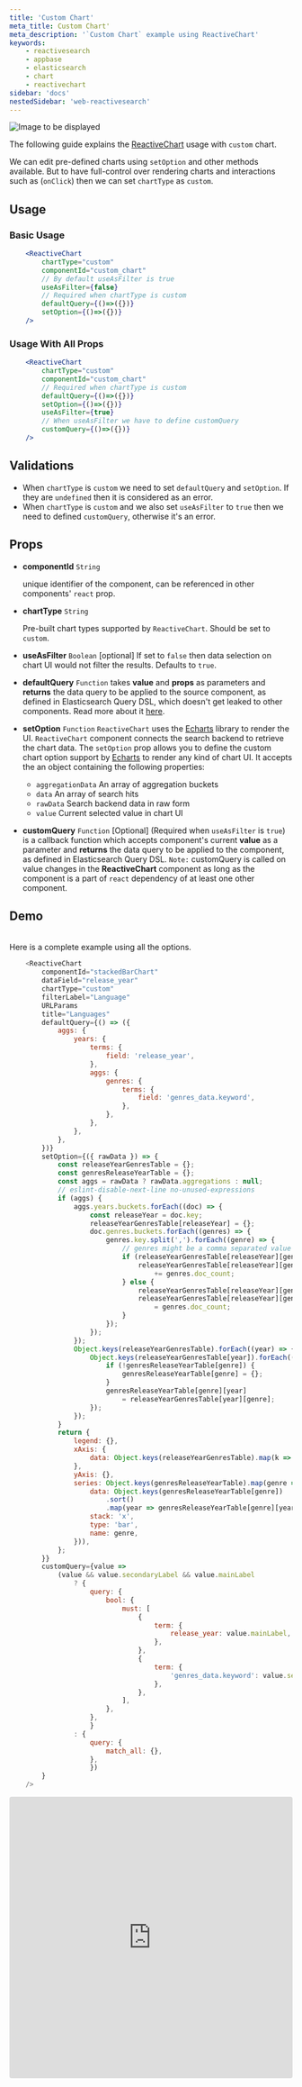 ```yaml
---
title: 'Custom Chart'
meta_title: Custom Chart'
meta_description: '`Custom Chart` example using ReactiveChart'
keywords:
    - reactivesearch
    - appbase
    - elasticsearch
    - chart
    - reactivechart
sidebar: 'docs'
nestedSidebar: 'web-reactivesearch'
---
```


![Image to be displayed](https://i.imgur.com/DQvhVov.png)

The following guide explains the [ReactiveChart](docs/reactivesearch/v3/chart/reactivechart) usage with `custom` chart.

We can edit pre-defined charts using `setOption` and other methods available. But to have full-control over rendering charts and interactions such as (`onClick`) then we can set `chartType` as `custom`.

## Usage

### Basic Usage

```jsx
    <ReactiveChart
        chartType="custom"
        componentId="custom_chart"
        // By default useAsFilter is true
        useAsFilter={false}
        // Required when chartType is custom
        defaultQuery={()=>({})}
        setOption={()=>({})}
    />
```

### Usage With All Props

```jsx
    <ReactiveChart
        chartType="custom"
        componentId="custom_chart"
        // Required when chartType is custom
        defaultQuery={()=>({})}
        setOption={()=>({})}
        useAsFilter={true}
        // When useAsFilter we have to define customQuery
        customQuery={()=>({})}
    />
```

## Validations

- When `chartType` is `custom` we need to set `defaultQuery` and `setOption`. If they are `undefined` then it is considered as an error.
- When `chartType` is `custom` and we also set `useAsFilter` to `true` then we need to defined `customQuery`, otherwise it's an error.

## Props

-   **componentId** `String`

    unique identifier of the component, can be referenced in other components' `react` prop.
    <br />

-   **chartType** `String`

    Pre-built chart types supported by `ReactiveChart`. Should be set to `custom`.

-   **useAsFilter** `Boolean` [optional]
    If set to `false` then data selection on chart UI would not filter the results. Defaults to `true`.

-   **defaultQuery** `Function`
    takes **value** and **props** as parameters and **returns** the data query to be applied to the source component, as defined in Elasticsearch Query DSL, which doesn't get leaked to other components.
    Read more about it [here](/docs/reactivesearch/v3/advanced/customqueries/#when-to-use-default-query).

-   **setOption** `Function`
    `ReactiveChart` uses the [Echarts](https://echarts.apache.org/) library to render the UI. `ReactiveChart` component connects the search backend to retrieve the chart data. The `setOption` prop allows you to define the custom chart option support by [Echarts](https://echarts.apache.org/) to render any kind of chart UI. It accepts the an object containing the following properties:
    - `aggregationData` An array of aggregation buckets
    - `data` An array of search hits
    - `rawData` Search backend data in raw form
    - `value` Current selected value in chart UI

-   **customQuery** `Function` [Optional] (Required when `useAsFilter` is `true`)
    is a callback function which accepts component's current **value** as a parameter and **returns** the data query to be applied to the component, as defined in Elasticsearch Query DSL.
    `Note:` customQuery is called on value changes in the **ReactiveChart** component as long as the component is a part of `react` dependency of at least one other component.


## Demo

<br />
Here is a complete example using all the options.

```js
    <ReactiveChart
        componentId="stackedBarChart"
        dataField="release_year"
        chartType="custom"
        filterLabel="Language"
        URLParams
        title="Languages"
        defaultQuery={() => ({
            aggs: {
                years: {
                    terms: {
                        field: 'release_year',
                    },
                    aggs: {
                        genres: {
                            terms: {
                                field: 'genres_data.keyword',
                            },
                        },
                    },
                },
            },
        })}
        setOption={({ rawData }) => {
            const releaseYearGenresTable = {};
            const genresReleaseYearTable = {};
            const aggs = rawData ? rawData.aggregations : null;
            // eslint-disable-next-line no-unused-expressions
            if (aggs) {
                aggs.years.buckets.forEach((doc) => {
                    const releaseYear = doc.key;
                    releaseYearGenresTable[releaseYear] = {};
                    doc.genres.buckets.forEach((genres) => {
                        genres.key.split(',').forEach((genre) => {
                            // genres might be a comma separated value
                            if (releaseYearGenresTable[releaseYear][genre]) {
                                releaseYearGenresTable[releaseYear][genre]
                                    += genres.doc_count;
                            } else {
                                releaseYearGenresTable[releaseYear][genre] = 0;
                                releaseYearGenresTable[releaseYear][genre]
                                    = genres.doc_count;
                            }
                        });
                    });
                });
                Object.keys(releaseYearGenresTable).forEach((year) => {
                    Object.keys(releaseYearGenresTable[year]).forEach((genre) => {
                        if (!genresReleaseYearTable[genre]) {
                            genresReleaseYearTable[genre] = {};
                        }
                        genresReleaseYearTable[genre][year]
                            = releaseYearGenresTable[year][genre];
                    });
                });
            }
            return {
                legend: {},
                xAxis: {
                    data: Object.keys(releaseYearGenresTable).map(k => k),
                },
                yAxis: {},
                series: Object.keys(genresReleaseYearTable).map(genre => ({
                    data: Object.keys(genresReleaseYearTable[genre])
                        .sort()
                        .map(year => genresReleaseYearTable[genre][year]),
                    stack: 'x',
                    type: 'bar',
                    name: genre,
                })),
            };
        }}
        customQuery={value =>
            (value && value.secondaryLabel && value.mainLabel
                ? {
                    query: {
                        bool: {
                            must: [
                                {
                                    term: {
                                        release_year: value.mainLabel,
                                    },
                                },
                                {
                                    term: {
                                        'genres_data.keyword': value.secondaryLabel,
                                    },
                                },
                            ],
                        },
                    },
                    }
                : {
                    query: {
                        match_all: {},
                    },
                    })
        }
    />
```

<iframe src="https://codesandbox.io/embed/github/appbaseio/reactivesearch/tree/next/packages/web/examples/ReactiveChart/" style="width:100%; height:500px; border:0; border-radius: 4px; overflow:hidden;" sandbox="allow-modals allow-forms allow-popups allow-scripts allow-same-origin"></iframe>
